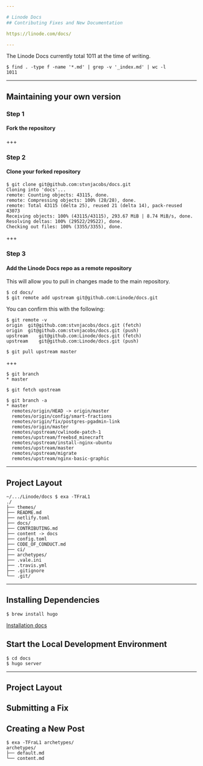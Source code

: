 ```yaml
---

# Linode Docs
## Contributing Fixes and New Documentation

https://linode.com/docs/

---
```


The Linode Docs currently total 1011 at the time of writing.

```
$ find . -type f -name '*.md' | grep -v '_index.md' | wc -l
1011
```


---

## Maintaining your own version

### Step 1

#### Fork the repository

+++

### Step 2

#### Clone your forked repository

```
$ git clone git@github.com:stvnjacobs/docs.git
Cloning into 'docs'...
remote: Counting objects: 43115, done.
remote: Compressing objects: 100% (28/28), done.
remote: Total 43115 (delta 25), reused 21 (delta 14), pack-reused 43073
Receiving objects: 100% (43115/43115), 293.67 MiB | 8.74 MiB/s, done.
Resolving deltas: 100% (29522/29522), done.
Checking out files: 100% (3355/3355), done.
```

+++

### Step 3

#### Add the Linode Docs repo as a remote repository

This will allow you to pull in changes made to the main repository.

```
$ cd docs/
$ git remote add upstream git@github.com:Linode/docs.git
```

You can confirm this with the following:

```
$ git remote -v
origin	git@github.com:stvnjacobs/docs.git (fetch)
origin	git@github.com:stvnjacobs/docs.git (push)
upstream	git@github.com:Linode/docs.git (fetch)
upstream	git@github.com:Linode/docs.git (push)

$ git pull upstream master
```

+++

```
$ git branch
* master

$ git fetch upstream

$ git branch -a
* master
  remotes/origin/HEAD -> origin/master
  remotes/origin/config/smart-fractions
  remotes/origin/fix/postgres-pgadmin-link
  remotes/origin/master
  remotes/upstream/cwlinode-patch-1
  remotes/upstream/freebsd_minecraft
  remotes/upstream/install-nginx-ubuntu
  remotes/upstream/master
  remotes/upstream/migrate
  remotes/upstream/nginx-basic-graphic
```

---

## Project Layout

```
~/.../Linode/docs $ exa -TFraL1
./
├── themes/
├── README.md
├── netlify.toml
├── docs/
├── CONTRIBUTING.md
├── content -> docs
├── config.toml
├── CODE_OF_CONDUCT.md
├── ci/
├── archetypes/
├── .vale.ini
├── .travis.yml
├── .gitignore
└── .git/
```

---

## Installing Dependencies

```
$ brew install hugo
```

[Installation docs](https://gohugo.io/getting-started/installing)

## Start the Local Development Environment

```
$ cd docs
$ hugo server
```

---

## Project Layout


## Submitting a Fix

## Creating a New Post

```
$ exa -TFraL1 archetypes/
archetypes/
├── default.md
└── content.md
```
